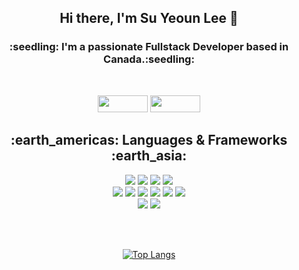 
<div align=center>
<h2>Hi there, I'm Su Yeoun Lee 👋 </h2> 
<h3>:seedling: I'm a passionate Fullstack Developer based in Canada.:seedling: </h3><br>

<a href="https://www.linkedin.com/in/suyeoun/" target="_blank"><img src="https://img.shields.io/badge/LinkedIn-0388f5?style=flat-square&logo=0A66C2&logoColor=white" width="80" height="27"/></a>
<a href="https://suyeoun-portfolio.netlify.app/" target="_blank"><img src="https://img.shields.io/badge/Website-ffbe0b?style=flat-square&logo=0A66C2&logoColor=white"  width="80" height="27" /></a>
</div>

<div align=center>
<h2>:earth_americas: Languages & Frameworks :earth_asia: </h2>
  
<img src="https://img.shields.io/badge/Java-007396?style=for-the-badge&logo=openjdk&logoColor=white">
<img src="https://img.shields.io/badge/spring-6DB33F?style=for-the-badge&logo=spring&logoColor=white">
<img src="https://img.shields.io/badge/python-ffc300?style=for-the-badge&logo=python&logoColor=white">
<img src="https://img.shields.io/badge/PHP-777BB4?style=for-the-badge&logo=php&logoColor=white">
<BR>
<img src="https://img.shields.io/badge/html-E34F26?style=for-the-badge&logo=html5&logoColor=white">
<img src="https://img.shields.io/badge/css-1572B6?style=for-the-badge&logo=css3&logoColor=white">
<img src="https://img.shields.io/badge/bootstrap-7952B3?style=for-the-badge&logo=bootstrap&logoColor=white">
<img src="https://img.shields.io/badge/javascript-F7DF1E?style=for-the-badge&logo=javascript&logoColor=white">
<img src="https://img.shields.io/badge/jQuery-023E8A?style=for-the-badge&logo=jQuery&logoColor=white">
<img src="https://img.shields.io/badge/react-48CAE4?style=for-the-badge&logo=react&logoColor=white">
<BR>

<img src="https://img.shields.io/badge/MySQL-4479A1?style=for-the-badge&logo=MySQL&logoColor=white">
<img src="https://img.shields.io/badge/Oracle-d62828?style=for-the-badge&logo=Oracle&logoColor=white">

<br><br>


[![Top Langs](https://github-readme-stats.vercel.app/api/top-langs/?username=suyeounlee&layout=compact)](https://github.com/suyeounlee/github-readme-stats)
</div>
